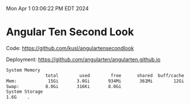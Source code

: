 Mon Apr  1 03:06:22 PM EDT 2024

# Angular Ten Second Look

Code: https://github.com/kusl/angulartensecondlook

Deployment: https://github.com/angularten/angularten.github.io

```bash
System Memory
               total        used        free      shared  buff/cache   available
Mem:            15Gi       3.0Gi       934Mi       361Mi        12Gi        12Gi
Swap:          8.0Gi       316Ki       8.0Gi
System Storage
1.6G	.
```
```bash
